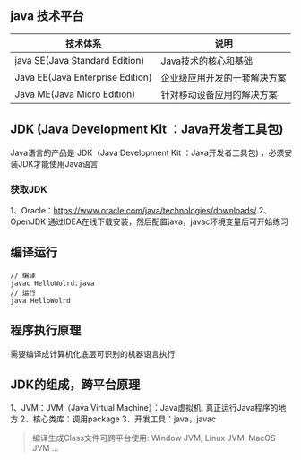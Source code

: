 ## java 技术平台

| 技术体系                             | 说明             |
|----------------------------------|----------------|
| java SE(Java Standard Edition)   | Java技术的核心和基础   |
| Java EE(Java Enterprise Edition) | 企业级应用开发的一套解决方案 |
| Java ME(Java Micro Edition)      | 针对移动设备应用的解决方案  |


## JDK (Java Development Kit ：Java开发者工具包)
Java语言的产品是 JDK（Java Development Kit ：Java开发者工具包) ，必须安装JDK才能使用Java语言

### 获取JDK
1、Oracle：https://www.oracle.com/java/technologies/downloads/
2、OpenJDK
通过IDEA在线下载安装，然后配置java，javac环境变量后可开始练习

## 编译运行
```shell
// 编译
javac HelloWolrd.java
// 运行
java HelloWolrd
```

## 程序执行原理
需要编译成计算机化底层可识别的机器语言执行

## JDK的组成，跨平台原理
1、JVM：JVM（Java Virtual Machine）：Java虚拟机, 真正运行Java程序的地方
2、核心类库：调用package
3、开发工具：java，javac
> 编译生成Class文件可跨平台使用: Window JVM, Linux JVM, MacOS JVM ...
